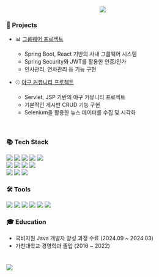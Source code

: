 <div align="center">
 <img src="https://capsule-render.vercel.app/api?type=waving&color=auto&height=220&section=header&text=yun's&nbsp;GitHub&fontSize=70&animation=fadeIn" />
</div>
 
<h3>🚀 Projects</h3>

- 📊 [그룹웨어 프로젝트](https://github.com/yunmomoa/Workly_SpringProject.git)  
  - Spring Boot, React 기반의 사내 그룹웨어 시스템
  - Spring Security와 JWT를 활용한 인증/인가
  - 인사관리, 연차관리 등 기능 구현

- ⚾️ [야구 커뮤니티 프로젝트](https://github.com/yunmomoa/Baseball_Community_ServletProject.git)  
  - Servlet, JSP 기반의 야구 커뮤니티 프로젝트
  - 기본적인 게시판 CRUD 기능 구현
  - Selenium을 활용한 뉴스 데이터를 수집 및 시각화
<br><br><br>
<h3>📚 Tech Stack</h3>
<span>
    <img src="https://img.shields.io/badge/Java-DD0700?style=flat&logo=&logoColor=white" /> 
    <img src="https://img.shields.io/badge/HTML5-E34F26?style=flat&logo=HTML5&logoColor=white" />
    <img src="https://img.shields.io/badge/CSS3-1572B6?style=flat&logo=CSS3&logoColor=white" />
    <img src="https://img.shields.io/badge/JavaScript-F7DF1E?style=flat&logo=JavaScript&logoColor=white"/>
    <img src="https://img.shields.io/badge/Oracle-F80000?style=flat&logo=Oracle&logoColor=white"/>
</span>
<div>
    <img src="https://img.shields.io/badge/Spring-6DB33F?style=flat&logo=spring&logoColor=white"/>
    <img src="https://img.shields.io/badge/myBatis-181717?style=flat&logoColor=white"/>
    <img src="https://img.shields.io/badge/React-61DAFB?style=flat&logo=React&logoColor=white"/>
    <img src="https://img.shields.io/badge/jQuery-0769AD?style=flat&logo=jQuery&logoColor=white"/>
</div>
<div>
    <img src="https://img.shields.io/badge/Apache Tomcat-F8DC75?style=flat&logo=apachetomcat&logoColor=white"/>
    <img src="https://img.shields.io/badge/NGINX-009639?style=flat&logo=NGINX&logoColor=white"/>
 <img src="https://img.shields.io/badge/Docker-2496ED?style=flat&logo=Docker&logoColor=white"/>
</div>

<h3>🛠 Tools</h3>
<div>
    <img src="https://img.shields.io/badge/Eclipse-2C2255?style=flat&logo=eclipseide&logoColor=white"/>
    <img src="https://img.shields.io/badge/IntelliJ-000000?style=flat&logo=intellijidea&logoColor=white"/>
    <img src="https://img.shields.io/badge/Visual Studio-5C2D91?style=flat&logo=&logoColor=white"/>
    <img src="https://img.shields.io/badge/amazon&nbsp;EC2-FF9900?style=flat&logo=amazonec2&logoColor=white"/>
    <img src="https://img.shields.io/badge/GitHub-181717?style=flat&logo=GitHub&logoColor=white"/>
    <img src="https://img.shields.io/badge/Figma-F24E1E?style=flat&logo=Figma&logoColor=white"/>
</div>

<h3>🎓 Education</h3>

- 국비지원 Java 개발자 양성 과정 수료 (2024.09 ~ 2024.03)  
- 가천대학교 경영학과 졸업 (2016 ~ 2022)
<h1></h1>
<img src="https://github-readme-stats.vercel.app/api?username=yunmomoa&show_icons=true&theme=onedark">
